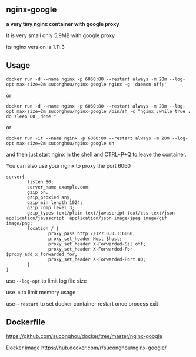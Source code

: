 ## nginx-google

**a very tiny nginx container with google proxy**

It is very small only 5.9MB with google proxy

its nginx version is 1.11.3

## Usage

```
docker run -d --name nginx -p 6060:80 --restart always -m 20m --log-opt max-size=2m suconghou/nginx-google nginx -g 'daemon off;'
```
or
```
docker run -d --name nginx -p 6060:80 --restart always -m 20m --log-opt max-size=2m suconghou/nginx-google /bin/sh -c "nginx ;while true ; do sleep 60 ;done "
```
or
```
docker run -it --name nginx -p 6060:80 --restart always -m 20m --log-opt max-size=2m suconghou/nginx-google sh
```
and then just start nginx in the shell and CTRL+P+Q to leave the container.

You can also use your nginx to proxy the port 6060
```
server{
        listen 80;
        server_name example.com;
        gzip on;
        gzip_proxied any;
        gzip_min_length 1024;
        gzip_comp_level 3;
        gzip_types text/plain text/javascript text/css text/json application/javascript  application/json image/jpeg image/gif image/png;
        location / {
                proxy_pass http://127.0.0.1:6060;
                proxy_set_header Host $host;
                proxy_set_header X-Forwarded-Ssl off;
                proxy_set_header X-Forwarded-For $proxy_add_x_forwarded_for;
                proxy_set_header X-Forwarded-Port 80;
        }
}

```
use `--log-opt` to limit log file size

use`-m` to limit memory usage

use`--restart` to set docker container restart once process exit

## Dockerfile

https://github.com/suconghou/docker/tree/master/nginx-google

Docker image https://hub.docker.com/r/suconghou/nginx-google/



